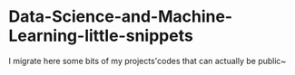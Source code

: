 # Data-Science-and-Machine-Learning-little-snippets
I migrate here some bits of my projects'codes that can actually be public~
